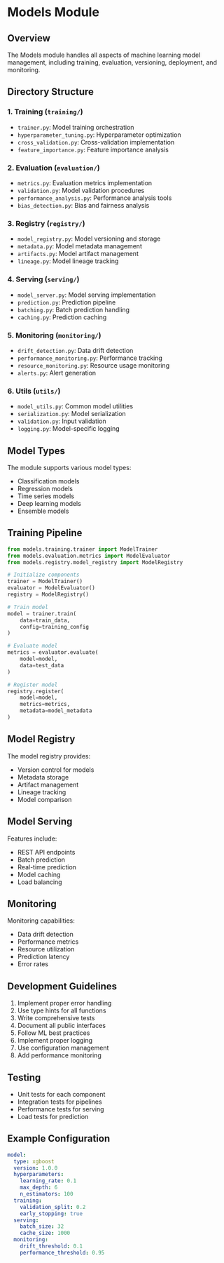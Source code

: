 # Models Module

## Overview
The Models module handles all aspects of machine learning model management, including training, evaluation, versioning, deployment, and monitoring.

## Directory Structure

### 1. Training (`training/`)
- `trainer.py`: Model training orchestration
- `hyperparameter_tuning.py`: Hyperparameter optimization
- `cross_validation.py`: Cross-validation implementation
- `feature_importance.py`: Feature importance analysis

### 2. Evaluation (`evaluation/`)
- `metrics.py`: Evaluation metrics implementation
- `validation.py`: Model validation procedures
- `performance_analysis.py`: Performance analysis tools
- `bias_detection.py`: Bias and fairness analysis

### 3. Registry (`registry/`)
- `model_registry.py`: Model versioning and storage
- `metadata.py`: Model metadata management
- `artifacts.py`: Model artifact management
- `lineage.py`: Model lineage tracking

### 4. Serving (`serving/`)
- `model_server.py`: Model serving implementation
- `prediction.py`: Prediction pipeline
- `batching.py`: Batch prediction handling
- `caching.py`: Prediction caching

### 5. Monitoring (`monitoring/`)
- `drift_detection.py`: Data drift detection
- `performance_monitoring.py`: Performance tracking
- `resource_monitoring.py`: Resource usage monitoring
- `alerts.py`: Alert generation

### 6. Utils (`utils/`)
- `model_utils.py`: Common model utilities
- `serialization.py`: Model serialization
- `validation.py`: Input validation
- `logging.py`: Model-specific logging

## Model Types
The module supports various model types:
- Classification models
- Regression models
- Time series models
- Deep learning models
- Ensemble models

## Training Pipeline
```python
from models.training.trainer import ModelTrainer
from models.evaluation.metrics import ModelEvaluator
from models.registry.model_registry import ModelRegistry

# Initialize components
trainer = ModelTrainer()
evaluator = ModelEvaluator()
registry = ModelRegistry()

# Train model
model = trainer.train(
    data=train_data,
    config=training_config
)

# Evaluate model
metrics = evaluator.evaluate(
    model=model,
    data=test_data
)

# Register model
registry.register(
    model=model,
    metrics=metrics,
    metadata=model_metadata
)
```

## Model Registry
The model registry provides:
- Version control for models
- Metadata storage
- Artifact management
- Lineage tracking
- Model comparison

## Model Serving
Features include:
- REST API endpoints
- Batch prediction
- Real-time prediction
- Model caching
- Load balancing

## Monitoring
Monitoring capabilities:
- Data drift detection
- Performance metrics
- Resource utilization
- Prediction latency
- Error rates

## Development Guidelines
1. Implement proper error handling
2. Use type hints for all functions
3. Write comprehensive tests
4. Document all public interfaces
5. Follow ML best practices
6. Implement proper logging
7. Use configuration management
8. Add performance monitoring

## Testing
- Unit tests for each component
- Integration tests for pipelines
- Performance tests for serving
- Load tests for prediction

## Example Configuration
```yaml
model:
  type: xgboost
  version: 1.0.0
  hyperparameters:
    learning_rate: 0.1
    max_depth: 6
    n_estimators: 100
  training:
    validation_split: 0.2
    early_stopping: true
  serving:
    batch_size: 32
    cache_size: 1000
  monitoring:
    drift_threshold: 0.1
    performance_threshold: 0.95
``` 
